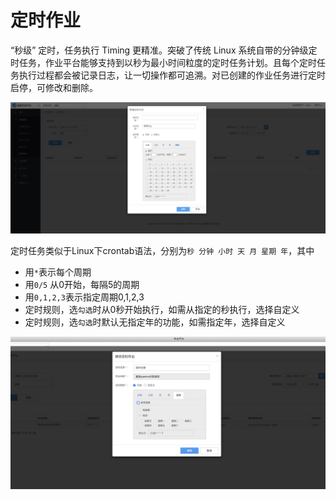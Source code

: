 # 定时作业

“秒级” 定时，任务执行 Timing 更精准。突破了传统 Linux 系统自带的分钟级定时任务，作业平台能够支持到以秒为最小时间粒度的定时任务计划。且每个定时任务执行过程都会被记录日志，让一切操作都可追溯。对已创建的作业任务进行定时启停，可修改和删除。

![定时作业](../assets/定时作业.png)

定时任务类似于Linux下crontab语法，分别为`秒 分钟 小时 天 月 星期 年`，其中

- 用`*`表示每个周期
- 用`0/5` 从0开始，每隔5的周期
- 用`0,1,2,3`表示指定周期0,1,2,3
- 定时规则，选`勾选`时从0秒开始执行，如需从指定的秒执行，选择自定义
- 定时规则，选`勾选`时默认无指定年的功能，如需指定年，选择自定义

![定时作业](../assets/定时作业2.png)
